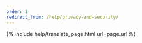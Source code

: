 ```yaml
---
order: 1
redirect_from: /help/privacy-and-security/
---
```


{% include help/translate_page.html url=page.url %}
